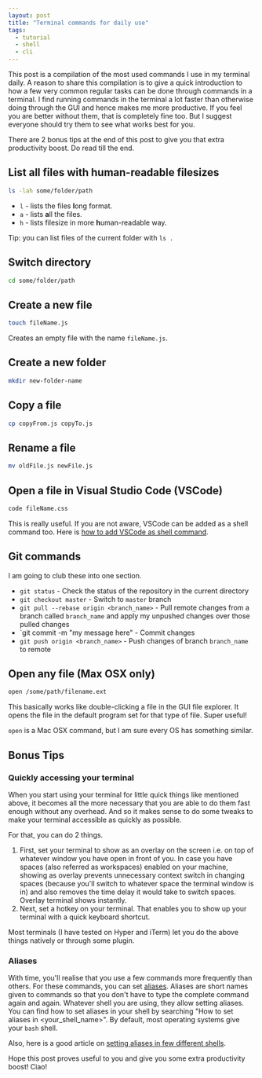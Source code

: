 ```yaml
---
layout: post
title: "Terminal commands for daily use"
tags:
  - tutorial
  - shell
  - cli
---
```


This post is a compilation of the most used commands I use in my terminal daily. A reason to share this compilation is to give a quick introduction to how a few very common regular tasks can be done through commands in a terminal. I find running commands in the terminal a lot faster than otherwise doing through the GUI and hence makes me more productive. If you feel you are better without them, that is completely fine too. But I suggest everyone should try them to see what works best for you.

There are 2 bonus tips at the end of this post to give you that extra productivity boost. Do read till the end.

## List all files with human-readable filesizes

```bash
ls -lah some/folder/path
```

- `l` - lists the files **l**ong format.
- `a` - lists **a**ll the files.
- `h` - lists filesize in more **h**uman-readable way.

Tip: you can list files of the current folder with `ls .`

## Switch directory

```bash
cd some/folder/path
```

## Create a new file

```bash
touch fileName.js
```
Creates an empty file with the name `fileName.js`.

## Create a new folder

```bash
mkdir new-folder-name
```

## Copy a file

```bash
cp copyFrom.js copyTo.js
```

## Rename a file

```bash
mv oldFile.js newFile.js
```

## Open a file in Visual Studio Code (VSCode)

```bash
code fileName.css
```

This is really useful. If you are not aware, VSCode can be added as a shell command too. Here is [how to add VSCode as shell command][vscode-shell].

## Git commands

I am going to club these into one section.

- `git status` - Check the status of the repository in the current directory
- `git checkout master` - Switch to `master` branch
- `git pull --rebase origin <branch_name>` - Pull remote changes from a branch called `branch_name` and apply my unpushed changes over those pulled changes
- `git commit -m "my message here" - Commit changes
- `git push origin <branch_name>` - Push changes of branch `branch_name` to remote

## Open any file (Max OSX only)

```bash
open /some/path/filename.ext
```

This basically works like double-clicking a file in the GUI file explorer. It opens the file in the default program set for that type of file. Super useful!

`open` is a Mac OSX command, but I am sure every OS has something similar.

## Bonus Tips

### Quickly accessing your terminal

When you start using your terminal for little quick things like mentioned above, it becomes all the more necessary that you are able to do them fast enough without any overhead. And so it makes sense to do some tweaks to make your terminal accessible as quickly as possible.

For that, you can do 2 things.

1. First, set your terminal to show as an overlay on the screen i.e. on top of whatever window you have open in front of you. In case you have spaces (also referred as workspaces) enabled on your machine, showing as overlay prevents unnecessary context switch in changing spaces (because you'll switch to whatever space the terminal window is in) and also removes the time delay it would take to switch spaces. Overlay terminal shows instantly.
2. Next, set a hotkey on your terminal. That enables you to show up your terminal with a quick keyboard shortcut.

Most terminals (I have tested on Hyper and iTerm) let you do the above things natively or through some plugin.

### Aliases

With time, you'll realise that you use a few commands more frequently than others. For these commands, you can set [aliases][aliases]. Aliases are short names given to commands so that you don't have to type the complete command again and again. Whatever shell you are using, they allow setting aliases. You can find how to set aliases in your shell by searching "How to set aliases in <your_shell_name>". By default, most operating systems give your `bash` shell.

Also, here is a good article on [setting aliases in few different shells][how-to-set-aliases].

Hope this post proves useful to you and give you some extra productivity boost! Ciao!

[vscode-shell]: https://code.visualstudio.com/docs/setup/mac#_launching-from-the-command-line
[aliases]: http://www.peachpit.com/articles/article.aspx?p=31442&seqNum=5
[how-to-set-aliases]: https://www.thegeekdiary.com/examples-of-creating-command-alias-in-different-shells/

